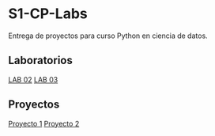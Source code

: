 # S1-CP-Labs
Entrega de proyectos para curso Python en ciencia de datos.

## Laboratorios
[LAB 02](LAB_02.ipynb)
[LAB 03](LAB_03.ipynb)


## Proyectos
[Proyecto 1](https://github.com/or-rm/S1-CP-Proy1)
[Proyecto 2](https://)
